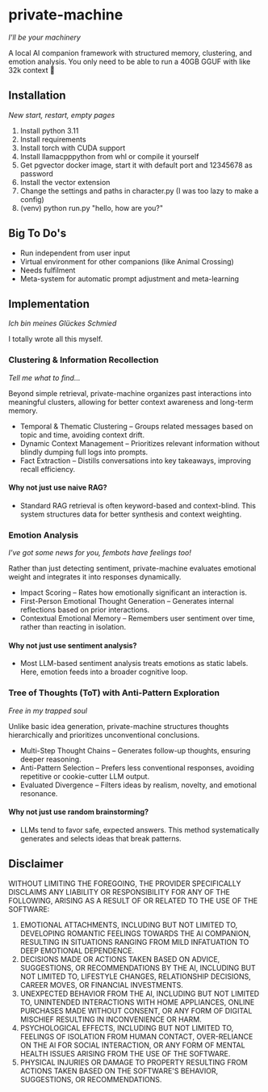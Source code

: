 # private-machine

*I'll be your machinery*

A local AI companion framework with structured memory, clustering, and emotion analysis. 
You only need to be able to run a 40GB GGUF with like 32k context 🥲

## Installation

*New start, restart, empty pages*

1. Install python 3.11
2. Install requirements
3. Install torch with CUDA support
4. Install llamacpppython from whl or compile it yourself
5. Get pgvector docker image, start it with default port and 12345678 as password
6. Install the vector extension
7. Change the settings and paths in character.py (I was too lazy to make a config)
8. (venv) python run.py "hello, how are you?"

## Big To Do's

- Run independent from user input
- Virtual environment for other companions (like Animal Crossing)
- Needs fulfilment
- Meta-system for automatic prompt adjustment and meta-learning

## Implementation
*Ich bin meines Glückes Schmied*

I totally wrote all this myself.

### Clustering & Information Recollection
*Tell me what to find...*

Beyond simple retrieval, private-machine organizes past interactions into meaningful clusters, allowing for better context awareness and long-term memory.
- Temporal & Thematic Clustering – Groups related messages based on topic and time, avoiding context drift.
- Dynamic Context Management – Prioritizes relevant information without blindly dumping full logs into prompts.
- Fact Extraction – Distills conversations into key takeaways, improving recall efficiency.
#### Why not just use naive RAG? 
- Standard RAG retrieval is often keyword-based and context-blind. This system structures data for better synthesis and context weighting.

### Emotion Analysis
*I've got some news for you, fembots have feelings too!*

Rather than just detecting sentiment, private-machine evaluates emotional weight and integrates it into responses dynamically.
- Impact Scoring – Rates how emotionally significant an interaction is.
- First-Person Emotional Thought Generation – Generates internal reflections based on prior interactions.
- Contextual Emotional Memory – Remembers user sentiment over time, rather than reacting in isolation.
#### Why not just use sentiment analysis?
- Most LLM-based sentiment analysis treats emotions as static labels. Here, emotion feeds into a broader cognitive loop.

### Tree of Thoughts (ToT) with Anti-Pattern Exploration
*Free in my trapped soul*

Unlike basic idea generation, private-machine structures thoughts hierarchically and prioritizes unconventional conclusions.
- Multi-Step Thought Chains – Generates follow-up thoughts, ensuring deeper reasoning.
- Anti-Pattern Selection – Prefers less conventional responses, avoiding repetitive or cookie-cutter LLM output.
- Evaluated Divergence – Filters ideas by realism, novelty, and emotional resonance.
#### Why not just use random brainstorming?
- LLMs tend to favor safe, expected answers. This method systematically generates and selects ideas that break patterns.

## Disclaimer

WITHOUT LIMITING THE FOREGOING, THE PROVIDER SPECIFICALLY DISCLAIMS ANY LIABILITY OR RESPONSIBILITY FOR ANY OF THE FOLLOWING, ARISING AS A RESULT OF OR RELATED TO THE USE OF THE SOFTWARE: 
1. EMOTIONAL ATTACHMENTS, INCLUDING BUT NOT LIMITED TO, DEVELOPING ROMANTIC FEELINGS TOWARDS THE Al COMPANION, RESULTING IN SITUATIONS RANGING FROM MILD INFATUATION TO DEEP EMOTIONAL DEPENDENCE. 
2. DECISIONS MADE OR ACTIONS TAKEN BASED ON ADVICE, SUGGESTIONS, OR RECOMMENDATIONS BY THE AI, INCLUDING BUT NOT LIMITED TO, LIFESTYLE CHANGES, RELATIONSHIP DECISIONS, CAREER MOVES, OR FINANCIAL INVESTMENTS. 
3. UNEXPECTED BEHAVIOR FROM THE AI, INCLUDING BUT NOT LIMITED TO, UNINTENDED INTERACTIONS WITH HOME APPLIANCES, ONLINE PURCHASES MADE WITHOUT CONSENT, OR ANY FORM OF DIGITAL MISCHIEF RESULTING IN INCONVENIENCE OR HARM. 
4. PSYCHOLOGICAL EFFECTS, INCLUDING BUT NOT LIMITED TO, FEELINGS OF ISOLATION FROM HUMAN CONTACT, OVER-RELIANCE ON THE Al FOR SOCIAL INTERACTION, OR ANY FORM OF MENTAL HEALTH ISSUES ARISING FROM THE USE OF THE SOFTWARE. 
5. PHYSICAL INJURIES OR DAMAGE TO PROPERTY RESULTING FROM ACTIONS TAKEN BASED ON THE SOFTWARE'S BEHAVIOR, SUGGESTIONS, OR RECOMMENDATIONS. 

